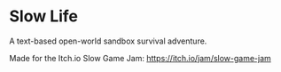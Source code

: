 # Slow Life

A text-based open-world sandbox survival adventure.

Made for the Itch.io Slow Game Jam: https://itch.io/jam/slow-game-jam
